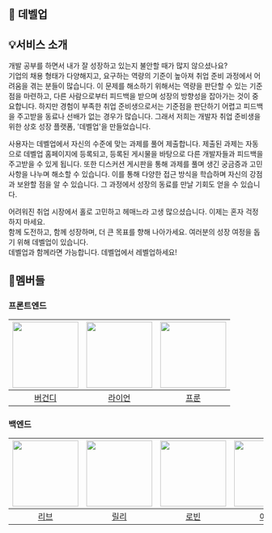 ## 🚀 데벨업

## 💡서비스 소개

개발 공부를 하면서 내가 잘 성장하고 있는지 불안할 때가 많지 않으셨나요?   
기업의 채용 형태가 다양해지고, 요구하는 역량의 기준이 높아져 취업 준비 과정에서 어려움을 겪는 분들이 많습니다.
이 문제를 해소하기 위해서는 역량을 판단할 수 있는 기준점을 마련하고, 다른 사람으로부터 피드백을 받으며 성장의 방향성을 잡아가는 것이 중요합니다.
하지만 경험이 부족한 취업 준비생으로서는 기준점을 판단하기 어렵고 피드백을 주고받을 동료나 선배가 없는 경우가 많습니다.
그래서 저희는 개발자 취업 준비생을 위한 상호 성장 플랫폼, '데벨업'을 만들었습니다.

사용자는 데벨업에서 자신의 수준에 맞는 과제를 풀어 제출합니다.
제출된 과제는 자동으로 데벨업 홈페이지에 등록되고, 등록된 게시물을 바탕으로 다른 개발자들과 피드백을 주고받을 수 있게 됩니다.
또한 디스커션 게시판을 통해 과제를 풀며 생긴 궁금증과 고민 사항을 나누며 해소할 수 있습니다.
이를 통해 다양한 접근 방식을 학습하며 자신의 강점과 보완할 점을 알 수 있습니다. 그 과정에서 성장의 동료를 만날 기회도 얻을 수 있습니다.

어려워진 취업 시장에서 홀로 고민하고 헤매느라 고생 많으셨습니다. 이제는 혼자 걱정하지 마세요.   
함께 도전하고, 함께 성장하며, 더 큰 목표를 향해 나아가세요. 여러분의 성장 여정을 돕기 위해 데벨업이 있습니다.   
데벨업과 함께라면 가능합니다. 데벨업에서 레벨업하세요!

## 👤멤버들

### 프론트엔드

| <img src="https://avatars.githubusercontent.com/u/109535991?v=4" width="130" height="130"> | <img src ="https://avatars.githubusercontent.com/u/80797824?v=4" width="130" height="130"> | <img src ="https://avatars.githubusercontent.com/u/121149171?v=4" width="130" height="130"> |
| :-: | :-: | :-: |
| [버건디][버건디 깃허브] | [라이언][라이언 깃허브] | [프룬][프룬 깃허브] |

### 백엔드

| <img src="https://avatars.githubusercontent.com/u/131349867?v=4" width="130" height="130"> | <img src="https://avatars.githubusercontent.com/u/140090179?v=4" width="130" height="130"> | <img src="https://avatars.githubusercontent.com/u/45223837?v=4" width="130" height="130"> | <img src="https://avatars.githubusercontent.com/u/39932141?v=4" width="130" height="130"> | <img src="https://avatars.githubusercontent.com/u/75781414?v=4" width="130" height="130"> |
| :-: | :-: | :-: | :-: | :-: |
| [리브][리브 깃허브] | [릴리][릴리 깃허브] | [로빈][로빈 깃허브] | [아톰][아톰 깃허브] | [구름][구름 깃허브] |

[버건디 깃허브]: https://github.com/brgndyy
[라이언 깃허브]: https://github.com/Parkhanyoung
[프룬 깃허브]: https://github.com/chosim-dvlpr
[리브 깃허브]: https://github.com/Minjoo522
[릴리 깃허브]: https://github.com/lilychoibb
[로빈 깃허브]: https://github.com/robinjoon
[아톰 깃허브]: https://github.com/le2sky
[구름 깃허브]: https://github.com/alstn113
